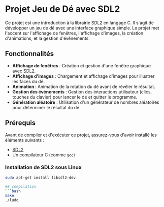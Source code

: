 # Projet Jeu de Dé avec SDL2

Ce projet est une introduction à la librairie SDL2 en langage C. Il s'agit de développer un jeu de dé avec une interface graphique simple. Le projet met l'accent sur l'affichage de fenêtres, l'affichage d'images, la création d'animations, et la gestion d'événements.

## Fonctionnalités

- **Affichage de fenêtres** : Création et gestion d'une fenêtre graphique avec SDL2.
- **Affichage d'images** : Chargement et affichage d'images pour illustrer les faces du dé.
- **Animation** : Animation de la rotation du dé avant de révéler le résultat.
- **Gestion des événements** : Gestion des interactions utilisateur (clics, touches du clavier) pour lancer le dé et quitter le programme.
- **Génération aléatoire** : Utilisation d'un générateur de nombres aléatoires pour déterminer le résultat du dé.

## Prérequis

Avant de compiler et d'exécuter ce projet, assurez-vous d'avoir installé les éléments suivants :

- [SDL2](https://www.libsdl.org/download-2.0.php)
- Un compilateur C (comme `gcc`)

### Installation de SDL2 sous Linux

```bash
sudo apt-get install libsdl2-dev

## compilation
```bash
make
./ludo
